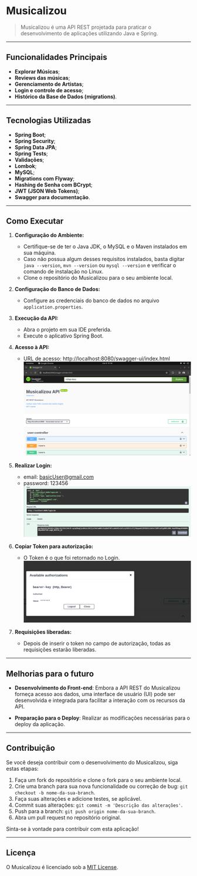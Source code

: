 # Musicalizou

> Musicalizou é uma API REST projetada para praticar o desenvolvimento de aplicações utilizando Java e Spring.


---
## Funcionalidades Principais

- **Explorar Músicas**;
- **Reviews das músicas**;
- **Gerenciamento de Artistas**; 
- **Login e controle de acesso**;
- **Histórico da Base de Dados (migrations)**.


---
## Tecnologias Utilizadas

- **Spring Boot**; 
- **Spring Security**;
- **Spring Data JPA**;
- **Spring Tests**;
- **Validações**;
- **Lombok**;
- **MySQL**; 
- **Migrations com Flyway**;
- **Hashing de Senha com BCrypt**;
- **JWT (JSON Web Tokens)**;
- **Swagger para documentação**.


---
## Como Executar

1. **Configuração do Ambiente:**
    - Certifique-se de ter o Java JDK, o MySQL e o Maven instalados em sua máquina.
    - Caso não possua algum desses requisitos instalados, basta digitar `java --version`, `mvn --version` ou `mysql --version` e verificar o comando de instalação no Linux.
    - Clone o repositório do Musicalizou para o seu ambiente local.

2. **Configuração do Banco de Dados:**
    - Configure as credenciais do banco de dados no arquivo `application.properties`.

3. **Execução da API:**
    - Abra o projeto em sua IDE preferida.
    - Execute o aplicativo Spring Boot.

4. **Acesso à API:**
    - URL de acesso: http://localhost:8080/swagger-ui/index.html
    ![telaInicial](images/telaInicialSwagger.png)

5. **Realizar Login:**
    - email: basicUser@gmail.com
    - password: 123456
    ![loginExample](images/loginExample.png)

7. **Copiar Token para autorização:**
   - O Token é o que foi retornado
    no Login.
    ![tokenExample](images/tokenExample.png)

9. **Requisições liberadas:**
    - Depois de inserir o token no campo de autorização,
    todas as requisições estarão liberadas.

---
## Melhorias para o futuro

- **Desenvolvimento do Front-end**: Embora a API REST do Musicalizou forneça acesso aos dados, uma interface de usuário (UI) pode ser desenvolvida e integrada para facilitar a interação com os recursos da API.

- **Preparação para o Deploy**: Realizar as modificações necessárias para o deploy da aplicação.

---
## Contribuição

Se você deseja contribuir com o desenvolvimento do Musicalizou, siga estas etapas:

1. Faça um fork do repositório e clone o fork para o seu ambiente local.
2. Crie uma branch para sua nova funcionalidade ou correção de bug: `git checkout -b nome-da-sua-branch`.
3. Faça suas alterações e adicione testes, se aplicável.
4. Commit suas alterações: `git commit -m 'Descrição das alterações'`.
5. Push para a branch: `git push origin nome-da-sua-branch`.
6. Abra um pull request no repositório original.

Sinta-se à vontade para contribuir com esta aplicação!


---
## Licença

O Musicalizou é licenciado sob a [MIT License](LICENSE).
